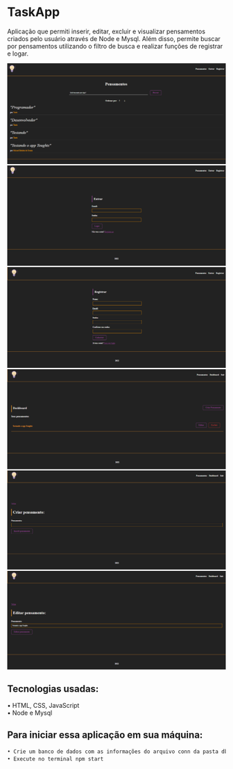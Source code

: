 # TaskApp
Aplicação que permiti inserir, editar, excluir e visualizar pensamentos criados pelo usuário através de Node e Mysql. 
Além disso, permite buscar por pensamentos utilizando o filtro de busca e realizar funções de registrar e logar.

![index](https://github.com/BRMicael/App-de-pensamentos/blob/main/screenshots/home.png)<br>
![login](https://github.com/BRMicael/App-de-pensamentos/blob/main/screenshots/login.png)<br>
![register](https://github.com/BRMicael/App-de-pensamentos/blob/main/screenshots/register.png)<br>
![userpage](https://github.com/BRMicael/App-de-pensamentos/blob/main/screenshots/userpage.png)<br>
![create](https://github.com/BRMicael/App-de-pensamentos/blob/main/screenshots/createpage.png)<br>
![edit](https://github.com/BRMicael/App-de-pensamentos/blob/main/screenshots/edit.png)<br>



<h2>Tecnologias usadas:</h2>
• HTML, CSS, JavaScript <br>
• Node e Mysql<br>



<h2> Para iniciar essa aplicação em sua máquina: </h2>

```bash
• Crie um banco de dados com as informações do arquivo conn da pasta db
• Execute no terminal npm start
```
